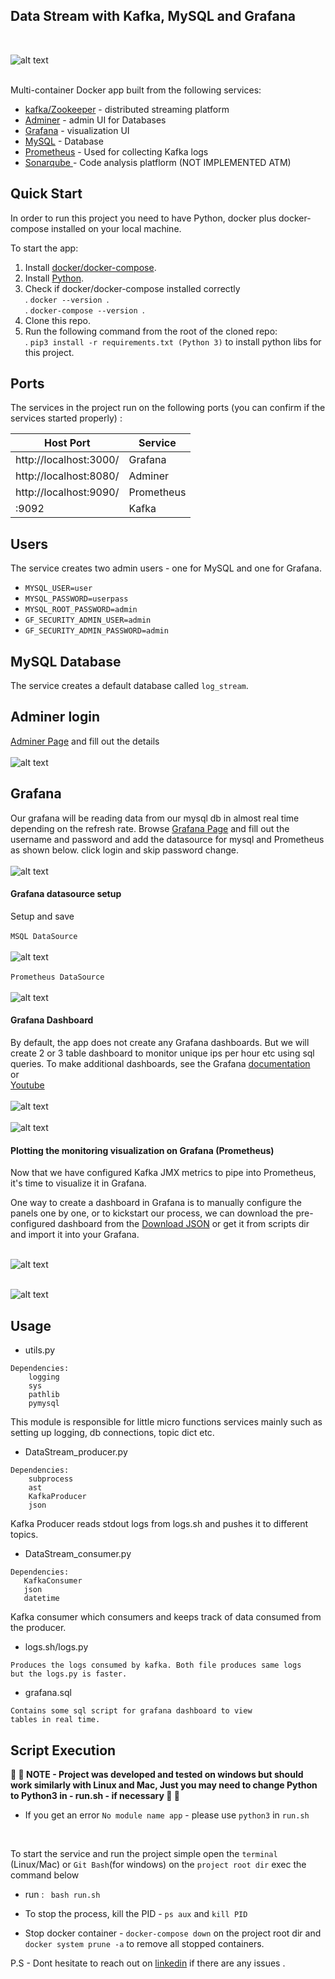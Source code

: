 ## Data Stream with Kafka, MySQL and Grafana
<br>

![alt text](images/sketch.PNG)

<br>
Multi-container Docker app built from the following services:

* [kafka/Zookeeper](https://kafka.apache.org/) - distributed streaming platform
* [Adminer](https://www.adminer.org/) - admin UI for Databases
* [Grafana](https://grafana.com/) - visualization UI
* [MySQL](https://www.mysql.com/) - Database
* [Prometheus](https://prometheus.io/) - Used for collecting Kafka logs
* [Sonarqube ](https://www.sonarqube.org/) - Code analysis platflorm (NOT IMPLEMENTED ATM)


## Quick Start
In order to run this project you need to have Python, docker plus docker-compose installed
on your local machine.

To start the app:

1. Install [docker/docker-compose](https://docs.docker.com/compose/install/).
1. Install [Python](https://www.python.org/downloads/).
1. Check if docker/docker-compose installed correctly
    <br />. ```docker --version ```.
    <br />. ```docker-compose --version ```.
1. Clone this repo.
1. Run the following command from the root of the cloned repo:
     <br /> . ```pip3 install -r requirements.txt (Python 3)``` to install python libs 
     for this project.


## Ports
The services in the project run on the following ports 
(you can confirm if the services started properly) :

Host Port | Service
------------ | -------------
| http://localhost:3000/      | Grafana       |
|http://localhost:8080/       | Adminer       | 
|http://localhost:9090/       | Prometheus    | 
|:9092       | Kafka         | 

## Users

The service creates two admin users - one for MySQL and one for Grafana. 

- `MYSQL_USER=user`
- `MYSQL_PASSWORD=userpass`
- `MYSQL_ROOT_PASSWORD=admin`
- `GF_SECURITY_ADMIN_USER=admin`
- `GF_SECURITY_ADMIN_PASSWORD=admin`

## MySQL Database
The service creates a default database called `log_stream`.

## Adminer login
[Adminer Page](http://localhost:8080/ ) and fill out the details
<br> 
<br> ![alt text](images/db_login.PNG)


## Grafana
Our grafana will be reading data from our mysql db in almost real time depending on the
refresh rate.
Browse  [Grafana Page](http://localhost:3000/ ) and fill out the username and password 
and add the datasource 
for mysql and Prometheus as shown below. click login and skip password change.
<br>
<br>![alt text](images/grafana_login.PNG)
<br>
#### Grafana datasource setup
Setup and save
<br>
<br>
```MSQL DataSource```
<br>
<br>![alt text](images/datasource.PNG)
<br>
<br>
```Prometheus DataSource```
<br>
<br>![alt text](images/prom_datasource.PNG)
<br>


#### Grafana Dashboard
By default, the app does not create any Grafana dashboards. But we will create
2 or 3 table dashboard to monitor unique ips per hour etc using sql queries.
To make additional dashboards, see the Grafana 
[documentation](https://grafana.com/docs/grafana/latest/features/datasources/mysql/#time-series-queries)
<br>or<br>
[Youtube](https://www.youtube.com/watch?v=4qpI4T6_bUw&fbclid=IwAR3Qx-1hyKk3WQXNzywswMFT22aFquRyKzA227ykxJdNhh___-we0FkduEg)
<br>
<br>![alt text](images/dashboard1.PNG)
<br>
<br>![alt text](images/dashboard3.PNG)

#### Plotting the monitoring visualization on Grafana (Prometheus)
Now that we have configured Kafka JMX metrics to pipe into Prometheus, it's time to 
visualize it in Grafana. 

One way to create a dashboard in Grafana is to manually configure the panels one by one, 
or to kickstart our process, we can download the pre-configured dashboard from the 
[Download JSON](https://grafana.com/api/dashboards/721/revisions/1/download) 
or get it from scripts dir and import it into your Grafana.

<br>![alt text](images/imports.PNG)

<br>![alt text](images/kafka_overview.PNG)



## Usage
* utils.py
```
Dependencies:
    logging
    sys
    pathlib
    pymysql
```
This module is responsible for little micro functions services mainly 
such as setting up logging, db connections, topic dict etc.

* DataStream_producer.py
```
Dependencies:
    subprocess
    ast
    KafkaProducer
    json
```
Kafka Producer reads stdout logs from logs.sh and pushes it to different topics.

* DataStream_consumer.py
```
Dependencies:
   KafkaConsumer
   json
   datetime
```
Kafka consumer which consumers and keeps track of data consumed from the producer.

* logs.sh/logs.py
```
Produces the logs consumed by kafka. Both file produces same logs
but the logs.py is faster.
```


* grafana.sql
```
Contains some sql script for grafana dashboard to view
tables in real time.
```


## Script Execution
<b> &#x1F499; 💙 NOTE - Project was developed and tested on windows but should work
similarly with Linux and Mac, Just you may need to change Python to Python3 
 in - run.sh - if necessary
&#x1F499; 💙
</b> 

- If you get an error ```No module name app``` - please use ```python3``` in ```run.sh```
<br>

To start the service and run the project simple open the `terminal` (Linux/Mac) 
or `Git Bash`(for windows) on the `project root dir` exec the command below 

- run : ` bash run.sh`

- To stop the process, kill the PID - `ps aux` and `kill PID`

- Stop docker container - `docker-compose down` on the project root dir 
 and `docker system prune -a` to remove all stopped containers.



P.S - Dont hesitate to reach out on [linkedin](https://www.linkedin.com/in/johnleonard-onwuzuruigbo-9a10868a/) if there are any issues .